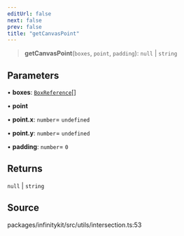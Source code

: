 ```yaml
---
editUrl: false
next: false
prev: false
title: "getCanvasPoint"
---
```


> **getCanvasPoint**(`boxes`, `point`, `padding`): `null` \| `string`

## Parameters

• **boxes**: [`BoxReference`](../type-aliases/BoxReference.md)[]

• **point**

• **point\.x**: `number`= `undefined`

• **point\.y**: `number`= `undefined`

• **padding**: `number`= `0`

## Returns

`null` \| `string`

## Source

packages/infinitykit/src/utils/intersection.ts:53
